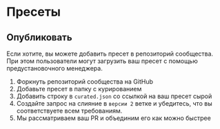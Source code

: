 # Пресеты

## Опубликовать

Если хотите, вы можете добавить пресет в репозиторий сообщества. При этом пользователи могут загрузить ваш пресет с помощью предустановочного менеджера.

1. Форкнуть репозиторий сообщества на GitHub
2. Добавьте пресет в папку с курированием
3. Добавить строку в `curated.json` со ссылкой на ваш пресет сырой
4. Создайте запрос на слияние в `версии 2` ветке и убедитесь, что вы соответствуете всем требованиям.
5. Мы рассматриваем ваш PR и объединим его как можно быстрее 
